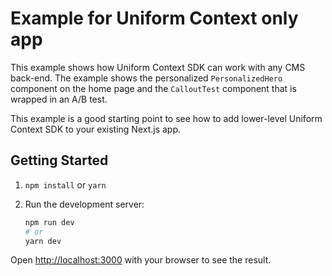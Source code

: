 # Example for Uniform Context only app

This example shows how Uniform Context SDK can work with any CMS back-end. The example shows the personalized `PersonalizedHero` component on the home page and the `CalloutTest` component that is wrapped in an A/B test.

This example is a good starting point to see how to add lower-level Uniform Context SDK to your existing Next.js app.

## Getting Started

1. `npm install` or `yarn`

1. Run the development server:

    ```bash
    npm run dev
    # or
    yarn dev
    ```

Open [http://localhost:3000](http://localhost:3000) with your browser to see the result.